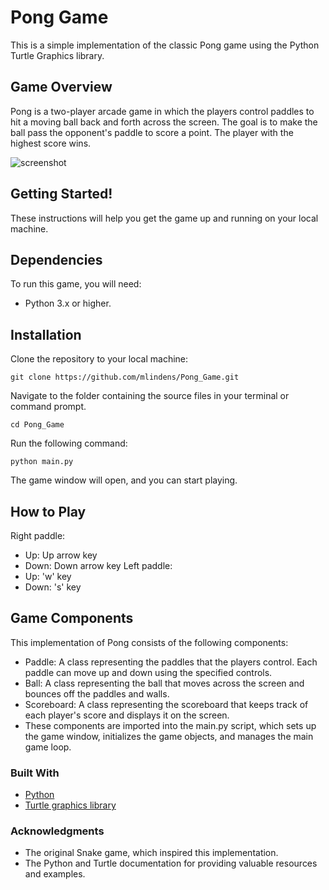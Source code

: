 # Pong Game

This is a simple implementation of the classic Pong game using the Python Turtle Graphics library.

## Game Overview
Pong is a two-player arcade game in which the players control paddles to hit a moving ball back and forth across the screen. The goal is to make the ball pass the opponent's paddle to score a point. The player with the highest score wins.


![screenshot](https://user-images.githubusercontent.com/83295029/232910393-68f92776-2e72-403e-b3b2-040f1da11992.PNG)

## Getting Started!
These instructions will help you get the game up and running on your local machine.

## Dependencies
To run this game, you will need:

* Python 3.x or higher.

## Installation
Clone the repository to your local machine:
```
git clone https://github.com/mlindens/Pong_Game.git
```
Navigate to the folder containing the source files in your terminal or command prompt.
```
cd Pong_Game
```
Run the following command:
```
python main.py
```
The game window will open, and you can start playing.

## How to Play
Right paddle:
* Up: Up arrow key
* Down: Down arrow key
Left paddle:
* Up: 'w' key
* Down: 's' key

## Game Components
This implementation of Pong consists of the following components:

* Paddle: A class representing the paddles that the players control. Each paddle can move up and down using the specified controls.
* Ball: A class representing the ball that moves across the screen and bounces off the paddles and walls.
* Scoreboard: A class representing the scoreboard that keeps track of each player's score and displays it on the screen.
* These components are imported into the main.py script, which sets up the game window, initializes the game objects, and manages the main game loop.

### Built With
* [Python](http://www.python.org)
* [Turtle graphics library](https://docs.python.org/3/library/turtle.html)


### Acknowledgments
* The original Snake game, which inspired this implementation.
* The Python and Turtle documentation for providing valuable resources and examples.
